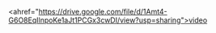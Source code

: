 <ahref="https://drive.google.com/file/d/1Amt4-G6O8EqIlnpoKe1aJt1PCGx3cwDI/view?usp=sharing">video</a>
